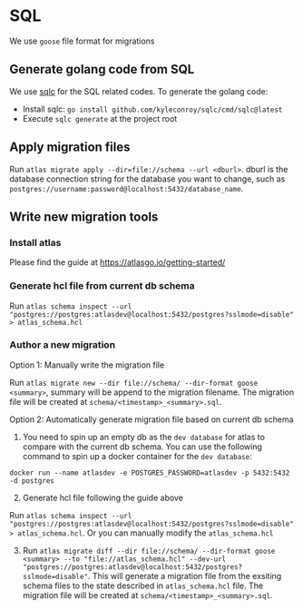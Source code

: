 # SQL

We use `goose` file format for migrations

## Generate golang code from SQL

We use [sqlc](https://github.com/kyleconroy/sqlc) for the SQL related codes. To generate the golang code:
- Install sqlc: `go install github.com/kyleconroy/sqlc/cmd/sqlc@latest`
- Execute `sqlc generate` at the project root

## Apply migration files

Run `atlas migrate apply --dir=file://schema --url <dburl>`. dburl is the database connection string for the database you want to change, such as `postgres://username:password@localhost:5432/database_name`.

## Write new migration tools

### Install atlas

Please find the guide at https://atlasgo.io/getting-started/

### Generate hcl file from current db schema

Run `atlas schema inspect --url "postgres://postgres:atlasdev@localhost:5432/postgres?sslmode=disable" > atlas_schema.hcl`

### Author a new migration

Option 1: Manually write the migration file

Run `atlas migrate new --dir file://schema/ --dir-format goose <summary>`, summary will be append to the migration filename. The migration file will be created at `schema/<timestamp>_<summary>.sql`.

Option 2: Automatically generate migration file based on current db schema

1. You need to spin up an empty db as the `dev database` for atlas to compare with the current db schema. You can use the following command to spin up a docker container for the `dev database`:
```
docker run --name atlasdev -e POSTGRES_PASSWORD=atlasdev -p 5432:5432 -d postgres
```

2. Generate hcl file following the guide above

Run `atlas schema inspect --url "postgres://postgres:atlasdev@localhost:5432/postgres?sslmode=disable" > atlas_schema.hcl`. Or you can manually modify the `atlas_schema.hcl`


3. Run `atlas migrate diff --dir file://schema/ --dir-format goose <summary> --to "file://atlas_schema.hcl" --dev-url "postgres://postgres:atlasdev@localhost:5432/postgres?sslmode=disable"`. This will generate a migration file from the exsiting schema files to the state described in `atlas_schema.hcl` file. The migration file will be created at `schema/<timestamp>_<summary>.sql`.